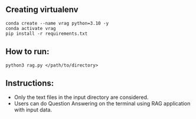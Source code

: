 ## Creating virtualenv
```
conda create --name vrag python=3.10 -y
conda activate vrag
pip install -r requirements.txt
```


## How to run:
```
python3 rag.py </path/to/directory>
```


## Instructions:
- Only the text files in the input directory are considered.
- Users can do Question Answering on the terminal using RAG application with input data.